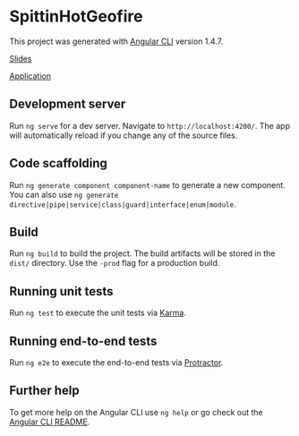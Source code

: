 # SpittinHotGeofire

This project was generated with [Angular CLI](https://github.com/angular/angular-cli) version 1.4.7.

[Slides](https://docs.google.com/presentation/d/1zAc2Om0yHij0SRr8c_4SlTB8zI7A-a26BzjRNAvK5Ec/edit?usp=sharing)

[Application](https://spittin-hot-geofire.firebaseapp.com/)

## Development server

Run `ng serve` for a dev server. Navigate to `http://localhost:4200/`. The app will automatically reload if you change any of the source files.

## Code scaffolding

Run `ng generate component component-name` to generate a new component. You can also use `ng generate directive|pipe|service|class|guard|interface|enum|module`.

## Build

Run `ng build` to build the project. The build artifacts will be stored in the `dist/` directory. Use the `-prod` flag for a production build.

## Running unit tests

Run `ng test` to execute the unit tests via [Karma](https://karma-runner.github.io).

## Running end-to-end tests

Run `ng e2e` to execute the end-to-end tests via [Protractor](http://www.protractortest.org/).

## Further help

To get more help on the Angular CLI use `ng help` or go check out the [Angular CLI README](https://github.com/angular/angular-cli/blob/master/README.md).
